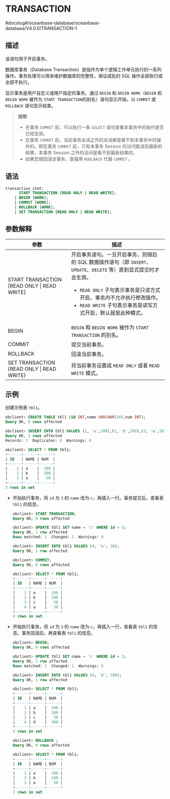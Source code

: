 TRANSACTION 
================================
#docslug#/oceanbase-database/oceanbase-database/V4.0.0/TRANSACTION-1


描述 
-----------------------

该语句用于开启事务。

数据库事务（Database Transaction）是指作为单个逻辑工作单元执行的一系列操作。事务处理可以用来维护数据库的完整性，保证成批的 SQL 操作全部执行或全部不执行。

显示事务是用户自定义或用户指定的事务。通过 `BEGIN` 和 `BEGIN WORK`（`BEGIN` 和 `BEGIN WORK` 被作为 `START TRANSACTION`的别名）语句显示开始，以 `COMMIT` 或 `ROLLBACK` 语句显示结束。
>**说明**
>
>* 在事务 `COMMIT` 前，可以执行一条 `SELECT` 语句查看本事务中的操作是否已经生效。
>* 在事务 `COMMIT` 前，当前事务会话之外的会话都是看不到本事务中的操作的。即在事务 `COMMIT` 前，只有本事务 Session 的访问能读到最新的结果，本事务 Session 之外的访问是看不到最新结果的。
>* 如果您想回滚该事务，直接用 `ROOLBACK` 代替 `COMMIT` 。

  




语法 
-----------------------

```sql
transaction_stmt:
      START TRANSACTION [READ ONLY | READ WRITE];
    | BEGIN [WORK];
    | COMMIT [WORK];
    | ROLLBACK [WORK];
    | SET TRANSACTION {READ ONLY | READ WRITE};
```



参数解释 
-------------



|                      参数                       |                                                                                                                                 描述                                                                                                                                 |
|-----------------------------------------------|--------------------------------------------------------------------------------------------------------------------------------------------------------------------------------------------------------------------------------------------------------------------|
| START TRANSACTION \[READ ONLY \| READ WRITE\] | 开启事务语句。一旦开启事务，则随后的 SQL 数据操作语句（即 `INSERT`、`UPDATE`、`DELETE` 等）直到显式提交时才会生效。 <ul><li> `READ ONLY` 子句表示事务是只读方式开启，事务内不允许执行修改操作。   </li><li> `READ WRITE` 子句表示事务是读写方式开启，默认就是此种模式。</li></ul>    |
| BEGIN                                         | `BEGIN` 和 `BEGIN WORK` 被作为 `START TRANSACTION` 的别名。                                                                                                                                                                                                                |
| COMMIT                                        | 提交当前事务。                                                                                                                                                                                                                                                            |
| ROLLBACK                                      | 回滚当前事务。                                                                                                                                                                                                                                                            |
| SET TRANSACTION {READ ONLY \| READ WRITE}     | 将当前事务设置成 `READ ONLY` 或者 `READ WRITE` 模式。                                                                                                                                                                                                                           |



示例 
-----------------------

创建示例表 `tbl1`。

```sql
obclient> CREATE TABLE tbl1 (id INT,name VARCHAR(10),num INT);
Query OK, 0 rows affected

obclient> INSERT INTO tbl1 VALUES (1, 'a',100),(2, 'b',200),(3, 'a',50);
Query OK, 3 rows affected
Records: 3  Duplicates: 0  Warnings: 0

obclient> SELECT * FROM tbl1;
+------+------+------+
| ID   | NAME | NUM  |
+------+------+------+
|    1 | a    |  100 |
|    2 | b    |  200 |
|    3 | a    |   50 |
+------+------+------+
3 rows in set
```



* 开始执行事务，将 `id` 为 `3` 的 `name` 改为 `c`，再插入一行。事务提交后，查看表 `tbl1` 的信息。

  ```sql
  obclient> START TRANSACTION;
  Query OK, 0 rows affected
  
  obclient> UPDATE tbl1 SET name = 'c' WHERE id = 3;
  Query OK, 1 row affected
  Rows matched: 1  Changed: 1  Warnings: 0
  
  obclient> INSERT INTO tbl1 VALUES (4, 'a', 30);
  Query OK, 1 row affected
  
  obclient> COMMIT;
  Query OK, 0 rows affected
  
  obclient> SELECT * FROM tbl1;
  +------+------+------+
  | ID   | NAME | NUM  |
  +------+------+------+
  |    1 | a    |  100 |
  |    2 | b    |  200 |
  |    3 | c    |   50 |
  |    4 | a    |   30 |
  +------+------+------+
  4 rows in set
  ```

  




* 开始执行事务，将 `id` 为 `3` 的 `name` 改为 `c`，再插入一行，查看表 `tbl1` 的信息。事务回滚后，再查看表 `tbl1` 的信息。

  ```sql
  obclient> BEGIN;
  Query OK, 0 rows affected
  
  obclient> UPDATE tbl1 SET name = 'c' WHERE id = 3;
  Query OK, 1 row affected
  Rows matched: 1  Changed: 1  Warnings: 0
  
  obclient> INSERT INTO tbl1 VALUES (4, 'd', 300);
  Query OK, 1 row affected
  
  obclient> SELECT * FROM tbl1;
  +------+------+------+
  | ID   | NAME | NUM  |
  +------+------+------+
  |    1 | a    |  100 |
  |    2 | b    |  200 |
  |    3 | c    |   50 |
  |    4 | d    |  300 |
  +------+------+------+
  4 rows in set
  
  obclient> ROLLBACK ;
  Query OK, 0 rows affected
  
  obclient> SELECT * FROM tbl1;
  +------+------+------+
  | ID   | NAME | NUM  |
  +------+------+------+
  |    1 | a    |  100 |
  |    2 | b    |  200 |
  |    3 | a    |   50 |
  +------+------+------+
  3 rows in set
  ```

  



